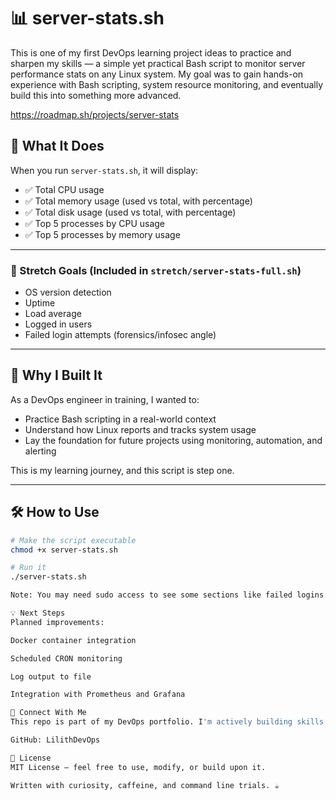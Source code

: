 # 📊 server-stats.sh

This is one of my first DevOps learning project ideas to practice and sharpen my skills — a simple yet practical Bash script to monitor server performance stats on any Linux system. My goal was to gain hands-on experience with Bash scripting, system resource monitoring, and eventually build this into something more advanced.

[https://roadmap.sh/projects/server-stats
](https://roadmap.sh/projects/server-stats)

## 🚀 What It Does

When you run `server-stats.sh`, it will display:

- ✅ Total CPU usage
- ✅ Total memory usage (used vs total, with percentage)
- ✅ Total disk usage (used vs total, with percentage)
- ✅ Top 5 processes by CPU usage
- ✅ Top 5 processes by memory usage

---

### 🌟 Stretch Goals (Included in `stretch/server-stats-full.sh`)
- OS version detection
- Uptime
- Load average
- Logged in users
- Failed login attempts (forensics/infosec angle)

---

## 🧠 Why I Built It

As a DevOps engineer in training, I wanted to:
- Practice Bash scripting in a real-world context
- Understand how Linux reports and tracks system usage
- Lay the foundation for future projects using monitoring, automation, and alerting

This is my learning journey, and this script is step one.

---

## 🛠️ How to Use

```bash
# Make the script executable
chmod +x server-stats.sh

# Run it
./server-stats.sh

Note: You may need sudo access to see some sections like failed logins.

💡 Next Steps
Planned improvements:

Docker container integration

Scheduled CRON monitoring

Log output to file

Integration with Prometheus and Grafana

🧵 Connect With Me
This repo is part of my DevOps portfolio. I'm actively building skills in cloud infrastructure, monitoring, and automation. If you're interested in collaborating or have feedback, feel free to reach out or check my other projects.

GitHub: LilithDevOps

🧷 License
MIT License – feel free to use, modify, or build upon it.

Written with curiosity, caffeine, and command line trials. ☕
